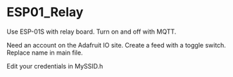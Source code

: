 # ESP01_Relay

Use ESP-01S with relay board. Turn on and off with MQTT.

Need an account on the Adafruit IO site. Create a feed with a toggle switch.
Replace name in main file.

Edit your credentials in MySSID.h
